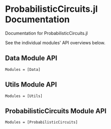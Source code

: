 # ProbabilisticCircuits.jl Documentation

Documentation for ProbabilisticCircuits.jl

See the individual modules' API overviews below.

## Data Module API

```@autodocs
Modules = [Data]
```

## Utils Module API

```@autodocs
Modules = [Utils]
```

## ProbabilisticCircuits Module API

```@autodocs
Modules = [ProbabilisticCircuits]
```